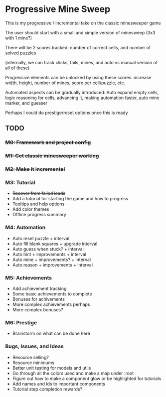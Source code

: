 # Progressive Mine Sweep

This is my progressive / incremental take on the classic minesweeper game

The user should start with a small and simple version of minesweep (3x3 with 1 mine?)

There will be 2 scores tracked: number of correct cells, and number of solved puzzles

(internally, we can track clicks, fails, mines, and auto vs manual version of all of these)

Progressive elements can be unlocked by using these scores: increase width, height,
number of mines, score per cell/puzzle, etc.

Automated aspects can be gradually introduced: Auto expand empty cells, logic reasoning for cells,
advancing it, making automation faster, auto mine marker, and guesser

Perhaps I could do prestige/reset options once this is ready

## TODO

### ~~M0: Framework and project config~~

### ~~M1: Get classic minesweeper working~~

### ~~M2: Make it incremental~~

### M3: Tutorial

- ~~Recover from failed loads~~
- Add a tutorial for starting the game and how to progress
- Tooltips and help options
- Add color themes
- Offline progress summary

### M4: Automation

- Auto reset puzzle + interval
- Auto fill blank squares + upgrade interval
- Auto guess when stuck? + interval
- Auto hint + improvements + interval
- Auto mine + improvements? + interval
- Auto reason + improvements + interval

### M5: Achievements

- Add achievement tracking
- Some basic achievements to complete
- Bonuses for achivements
- More complex achievements perhaps
- More complex bonuses?

### M6: Prestige

- Brainstorm on what can be done here

### Bugs, Issues, and Ideas

- Resource selling?
- Resource minimums
- Better unit testing for models and utils
- Go through all the colors used and make a map under :root
- Figure out how to make a component glow or be highlighted for tutorials
- Add names and ids to important components
- Tutorial step completion rewards?
